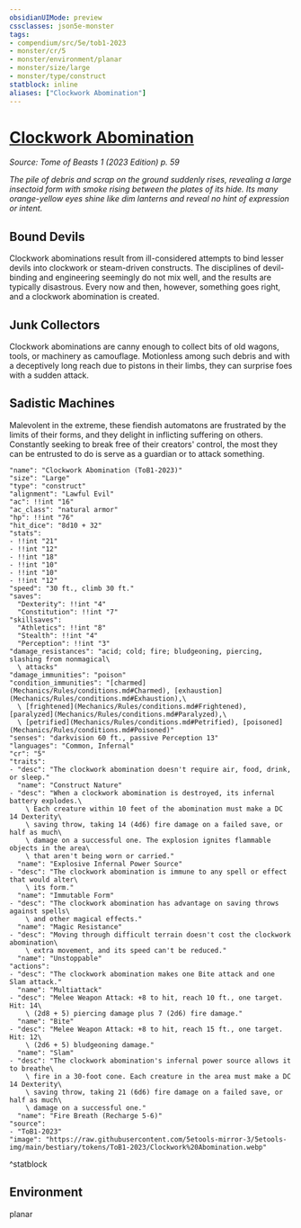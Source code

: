 ```yaml
---
obsidianUIMode: preview
cssclasses: json5e-monster
tags:
- compendium/src/5e/tob1-2023
- monster/cr/5
- monster/environment/planar
- monster/size/large
- monster/type/construct
statblock: inline
aliases: ["Clockwork Abomination"]
---
```

# [Clockwork Abomination](Mechanics\bestiary\construct/clockwork-abomination-tob1-2023.md)
*Source: Tome of Beasts 1 (2023 Edition) p. 59*  

*The pile of debris and scrap on the ground suddenly rises, revealing a large insectoid form with smoke rising between the plates of its hide. Its many orange-yellow eyes shine like dim lanterns and reveal no hint of expression or intent.*

## Bound Devils

Clockwork abominations result from ill-considered attempts to bind lesser devils into clockwork or steam-driven constructs. The disciplines of devil-binding and engineering seemingly do not mix well, and the results are typically disastrous. Every now and then, however, something goes right, and a clockwork abomination is created.

## Junk Collectors

Clockwork abominations are canny enough to collect bits of old wagons, tools, or machinery as camouflage. Motionless among such debris and with a deceptively long reach due to pistons in their limbs, they can surprise foes with a sudden attack.

## Sadistic Machines

Malevolent in the extreme, these fiendish automatons are frustrated by the limits of their forms, and they delight in inflicting suffering on others. Constantly seeking to break free of their creators' control, the most they can be entrusted to do is serve as a guardian or to attack something.

```statblock
"name": "Clockwork Abomination (ToB1-2023)"
"size": "Large"
"type": "construct"
"alignment": "Lawful Evil"
"ac": !!int "16"
"ac_class": "natural armor"
"hp": !!int "76"
"hit_dice": "8d10 + 32"
"stats":
- !!int "21"
- !!int "12"
- !!int "18"
- !!int "10"
- !!int "10"
- !!int "12"
"speed": "30 ft., climb 30 ft."
"saves":
  "Dexterity": !!int "4"
  "Constitution": !!int "7"
"skillsaves":
  "Athletics": !!int "8"
  "Stealth": !!int "4"
  "Perception": !!int "3"
"damage_resistances": "acid; cold; fire; bludgeoning, piercing, slashing from nonmagical\
  \ attacks"
"damage_immunities": "poison"
"condition_immunities": "[charmed](Mechanics/Rules/conditions.md#Charmed), [exhaustion](Mechanics/Rules/conditions.md#Exhaustion),\
  \ [frightened](Mechanics/Rules/conditions.md#Frightened), [paralyzed](Mechanics/Rules/conditions.md#Paralyzed),\
  \ [petrified](Mechanics/Rules/conditions.md#Petrified), [poisoned](Mechanics/Rules/conditions.md#Poisoned)"
"senses": "darkvision 60 ft., passive Perception 13"
"languages": "Common, Infernal"
"cr": "5"
"traits":
- "desc": "The clockwork abomination doesn't require air, food, drink, or sleep."
  "name": "Construct Nature"
- "desc": "When a clockwork abomination is destroyed, its infernal battery explodes.\
    \ Each creature within 10 feet of the abomination must make a DC 14 Dexterity\
    \ saving throw, taking 14 (4d6) fire damage on a failed save, or half as much\
    \ damage on a successful one. The explosion ignites flammable objects in the area\
    \ that aren't being worn or carried."
  "name": "Explosive Infernal Power Source"
- "desc": "The clockwork abomination is immune to any spell or effect that would alter\
    \ its form."
  "name": "Immutable Form"
- "desc": "The clockwork abomination has advantage on saving throws against spells\
    \ and other magical effects."
  "name": "Magic Resistance"
- "desc": "Moving through difficult terrain doesn't cost the clockwork abomination\
    \ extra movement, and its speed can't be reduced."
  "name": "Unstoppable"
"actions":
- "desc": "The clockwork abomination makes one Bite attack and one Slam attack."
  "name": "Multiattack"
- "desc": "Melee Weapon Attack: +8 to hit, reach 10 ft., one target. Hit: 14\
    \ (2d8 + 5) piercing damage plus 7 (2d6) fire damage."
  "name": "Bite"
- "desc": "Melee Weapon Attack: +8 to hit, reach 15 ft., one target. Hit: 12\
    \ (2d6 + 5) bludgeoning damage."
  "name": "Slam"
- "desc": "The clockwork abomination's infernal power source allows it to breathe\
    \ fire in a 30-foot cone. Each creature in the area must make a DC 14 Dexterity\
    \ saving throw, taking 21 (6d6) fire damage on a failed save, or half as much\
    \ damage on a successful one."
  "name": "Fire Breath (Recharge 5-6)"
"source":
- "ToB1-2023"
"image": "https://raw.githubusercontent.com/5etools-mirror-3/5etools-img/main/bestiary/tokens/ToB1-2023/Clockwork%20Abomination.webp"
```
^statblock

## Environment

planar